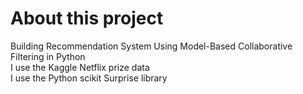 # About this project
Building Recommendation System Using Model-Based Collaborative Filtering in Python<br>
I use the Kaggle Netflix prize data<br>
I use the Python scikit Surprise library
